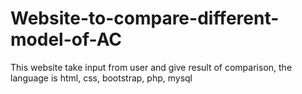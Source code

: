 # Website-to-compare-different-model-of-AC
This website take input from user and give result of comparison, the language is html, css, bootstrap, php, mysql
